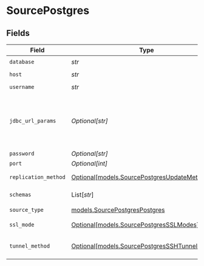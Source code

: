 # SourcePostgres


## Fields

| Field                                                                                                                                                                                                                                                                                                                      | Type                                                                                                                                                                                                                                                                                                                       | Required                                                                                                                                                                                                                                                                                                                   | Description                                                                                                                                                                                                                                                                                                                | Example                                                                                                                                                                                                                                                                                                                    |
| -------------------------------------------------------------------------------------------------------------------------------------------------------------------------------------------------------------------------------------------------------------------------------------------------------------------------- | -------------------------------------------------------------------------------------------------------------------------------------------------------------------------------------------------------------------------------------------------------------------------------------------------------------------------- | -------------------------------------------------------------------------------------------------------------------------------------------------------------------------------------------------------------------------------------------------------------------------------------------------------------------------- | -------------------------------------------------------------------------------------------------------------------------------------------------------------------------------------------------------------------------------------------------------------------------------------------------------------------------- | -------------------------------------------------------------------------------------------------------------------------------------------------------------------------------------------------------------------------------------------------------------------------------------------------------------------------- |
| `database`                                                                                                                                                                                                                                                                                                                 | *str*                                                                                                                                                                                                                                                                                                                      | :heavy_check_mark:                                                                                                                                                                                                                                                                                                         | Name of the database.                                                                                                                                                                                                                                                                                                      |                                                                                                                                                                                                                                                                                                                            |
| `host`                                                                                                                                                                                                                                                                                                                     | *str*                                                                                                                                                                                                                                                                                                                      | :heavy_check_mark:                                                                                                                                                                                                                                                                                                         | Hostname of the database.                                                                                                                                                                                                                                                                                                  |                                                                                                                                                                                                                                                                                                                            |
| `username`                                                                                                                                                                                                                                                                                                                 | *str*                                                                                                                                                                                                                                                                                                                      | :heavy_check_mark:                                                                                                                                                                                                                                                                                                         | Username to access the database.                                                                                                                                                                                                                                                                                           |                                                                                                                                                                                                                                                                                                                            |
| `jdbc_url_params`                                                                                                                                                                                                                                                                                                          | *Optional[str]*                                                                                                                                                                                                                                                                                                            | :heavy_minus_sign:                                                                                                                                                                                                                                                                                                         | Additional properties to pass to the JDBC URL string when connecting to the database formatted as 'key=value' pairs separated by the symbol '&'. (Eg. key1=value1&key2=value2&key3=value3). For more information read about <a href="https://jdbc.postgresql.org/documentation/head/connect.html">JDBC URL parameters</a>. |                                                                                                                                                                                                                                                                                                                            |
| `password`                                                                                                                                                                                                                                                                                                                 | *Optional[str]*                                                                                                                                                                                                                                                                                                            | :heavy_minus_sign:                                                                                                                                                                                                                                                                                                         | Password associated with the username.                                                                                                                                                                                                                                                                                     |                                                                                                                                                                                                                                                                                                                            |
| `port`                                                                                                                                                                                                                                                                                                                     | *Optional[int]*                                                                                                                                                                                                                                                                                                            | :heavy_minus_sign:                                                                                                                                                                                                                                                                                                         | Port of the database.                                                                                                                                                                                                                                                                                                      | 5432                                                                                                                                                                                                                                                                                                                       |
| `replication_method`                                                                                                                                                                                                                                                                                                       | [Optional[models.SourcePostgresUpdateMethod]](../models/sourcepostgresupdatemethod.md)                                                                                                                                                                                                                                     | :heavy_minus_sign:                                                                                                                                                                                                                                                                                                         | Configures how data is extracted from the database.                                                                                                                                                                                                                                                                        |                                                                                                                                                                                                                                                                                                                            |
| `schemas`                                                                                                                                                                                                                                                                                                                  | List[*str*]                                                                                                                                                                                                                                                                                                                | :heavy_minus_sign:                                                                                                                                                                                                                                                                                                         | The list of schemas (case sensitive) to sync from. Defaults to public.                                                                                                                                                                                                                                                     |                                                                                                                                                                                                                                                                                                                            |
| `source_type`                                                                                                                                                                                                                                                                                                              | [models.SourcePostgresPostgres](../models/sourcepostgrespostgres.md)                                                                                                                                                                                                                                                       | :heavy_check_mark:                                                                                                                                                                                                                                                                                                         | N/A                                                                                                                                                                                                                                                                                                                        |                                                                                                                                                                                                                                                                                                                            |
| `ssl_mode`                                                                                                                                                                                                                                                                                                                 | [Optional[models.SourcePostgresSSLModes]](../models/sourcepostgressslmodes.md)                                                                                                                                                                                                                                             | :heavy_minus_sign:                                                                                                                                                                                                                                                                                                         | SSL connection modes. <br/>  Read more <a href="https://jdbc.postgresql.org/documentation/head/ssl-client.html"> in the docs</a>.                                                                                                                                                                                          |                                                                                                                                                                                                                                                                                                                            |
| `tunnel_method`                                                                                                                                                                                                                                                                                                            | [Optional[models.SourcePostgresSSHTunnelMethod]](../models/sourcepostgressshtunnelmethod.md)                                                                                                                                                                                                                               | :heavy_minus_sign:                                                                                                                                                                                                                                                                                                         | Whether to initiate an SSH tunnel before connecting to the database, and if so, which kind of authentication to use.                                                                                                                                                                                                       |                                                                                                                                                                                                                                                                                                                            |